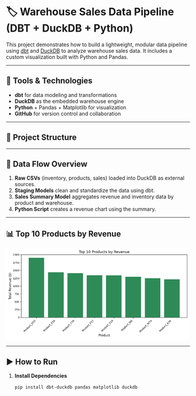 # 🏷️ Warehouse Sales Data Pipeline (DBT + DuckDB + Python)

This project demonstrates how to build a lightweight, modular data pipeline using [dbt](https://www.getdbt.com/) and [DuckDB](https://duckdb.org/) to analyze warehouse sales data. It includes a custom visualization built with Python and Pandas.

---

## 🔧 Tools & Technologies

- **dbt** for data modeling and transformations
- **DuckDB** as the embedded warehouse engine
- **Python** + Pandas + Matplotlib for visualization
- **GitHub** for version control and collaboration

---

## 📂 Project Structure


---

## 🔄 Data Flow Overview

1. **Raw CSVs** (inventory, products, sales) loaded into DuckDB as external sources.
2. **Staging Models** clean and standardize the data using dbt.
3. **Sales Summary Model** aggregates revenue and inventory data by product and warehouse.
4. **Python Script** creates a revenue chart using the summary.

---

## 📊 Top 10 Products by Revenue

![Top 10 Products](charts/top10.png)

---

## ▶️ How to Run

1. **Install Dependencies**
   ```bash
   pip install dbt-duckdb pandas matplotlib duckdb

